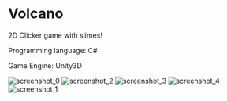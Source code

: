# Volcano
2D Clicker game with slimes!

Programming language: C#

Game Engine: Unity3D

![screenshot_0](https://user-images.githubusercontent.com/10260469/99200312-352e8a00-27ad-11eb-8e9e-2ba6d893c893.JPG)
![screenshot_2](https://user-images.githubusercontent.com/10260469/99200309-3495f380-27ad-11eb-9c99-1b460028b973.JPG)
![screenshot_3](https://user-images.githubusercontent.com/10260469/99200310-3495f380-27ad-11eb-9e7d-e4f6394321b2.JPG)
![screenshot_4](https://user-images.githubusercontent.com/10260469/99200311-352e8a00-27ad-11eb-9c39-eb45dc3a7983.JPG)
![screenshot_1](https://user-images.githubusercontent.com/10260469/99200306-33fd5d00-27ad-11eb-8483-e029c078b05b.JPG)
